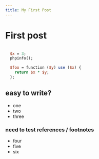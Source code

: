 ```yaml
---
title: My First Post
---
```


# First post

```perl

  $x = 3;
  phpinfo();

  $foo = function ($y) use ($x) {
    return $x * $y;
  };

```

## easy to write?

- one
- two
- three

### need to test references / footnotes

- four
- five
- six
